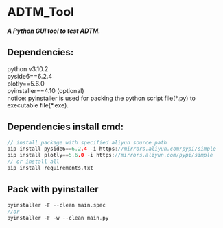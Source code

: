 # ADTM_Tool
***A Python GUI tool to test ADTM.***   

## Dependencies:
python v3.10.2  
pyside6==6.2.4  
plotly==5.6.0  
pyinstaller==4.10 (optional)    
notice: pyinstaller is used for packing the python script file(\*.py) to executable file(\*.exe).  

## Dependencies install cmd:
```C
// install package with specified aliyun source path
pip install pyside6==6.2.4 -i https://mirrors.aliyun.com/pypi/simple
pip install plotly==5.6.0 -i https://mirrors.aliyun.com/pypi/simple
// or install all 
pip install requirements.txt
```

## Pack with pyinstaller
```C
pyinstaller -F --clean main.spec
//or  
pyinstaller -F -w --clean main.py
```
